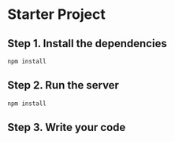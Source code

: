 # Starter Project

## Step 1. Install the dependencies

```
npm install
```

## Step 2. Run the server

```
npm install
```

## Step 3. Write your code
